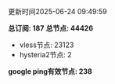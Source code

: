 更新时间2025-06-24 09:49:59

**总订阅: 187**
**总节点: 44426**
- vless节点: 23123
- hysteria2节点: 2

**google ping有效节点: 238**
